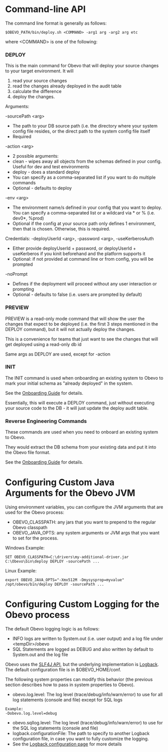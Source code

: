 <!--

    Copyright 2017 Goldman Sachs.
    Licensed under the Apache License, Version 2.0 (the "License");
    you may not use this file except in compliance with the License.
    You may obtain a copy of the License at

        http://www.apache.org/licenses/LICENSE-2.0

    Unless required by applicable law or agreed to in writing,
    software distributed under the License is distributed on an
    "AS IS" BASIS, WITHOUT WARRANTIES OR CONDITIONS OF ANY
    KIND, either express or implied.  See the License for the
    specific language governing permissions and limitations
    under the License.

-->
# Command-line API

The command line format is generally as follows:

```
$OBEVO_PATH/bin/deploy.sh <COMMAND> -arg1 arg -arg2 arg etc
```

where &lt;COMMAND&gt; is one of the following:

<!-- MACRO{toc|fromDepth=0|toDepth=1} -->

### DEPLOY

This is the main command for Obevo that will deploy your source changes to your target environment. It will

1. read your source changes
2. read the changes already deployed in the audit table
3. calculate the difference
4. deploy the changes.

Arguments:

-sourcePath &lt;arg&gt;

* The path to your DB source path (i.e. the directory where your system config file resides, or the direct path to the system config file itself
* Required

-action &lt;arg&gt;

* 2 possible arguments:
 * clean - wipes away all objects from the schemas defined in your config. Useful for dev and test environments
 * deploy - does a standard deploy
* You can specify as a comma-separated list if you want to do multiple commands
* Optional - defaults to deploy

-env &lt;arg&gt;

* The environment name/s defined in your config that you want to deploy. You can specify a comma-separated list or a wildcard via * or % (i.e. dev0*, %prod)
* Optional if the config at your source path only defines 1 environment, then that is chosen. Otherwise, this is required.

Credentials: -deployUserId &lt;arg&gt;, -password &lt;arg&gt;, -useKerberosAuth

* Either provide deployUserId + password, or deployUserId + useKerberos if you kinit beforehand and the platform supports it
* Optional: if not provided at command line or from config, you will be prompted

-noPrompt

* Defines if the deployment will proceed without any user interaction or prompting
* Optional - defaults to false (i.e. users are prompted by default)


### PREVIEW

PREVIEW is a read-only mode command that will show the user the changes that expect to be deployed (i.e.
the first 3 steps mentioned in the DEPLOY command), but it will not actually deploy the changes.

This is a convenience for teams that just want to see the changes that will get deployed using a read-only db id

Same args as DEPLOY are used, except for -action


### INIT
The INIT command is used when onboarding an existing system to Obevo to mark your initial schema as "already deployed" in the system.

See the [Onboarding Guide](onboarding-guide.html) for details.

Essentially, this will execute a DEPLOY command, just without executing your source code to the DB - it will just update the deploy audit table.


### Reverse Engineering Commands
These commands are used when you need to onboard an existing system to Obevo.

They would extract the DB schema from your existing data and put it into the Obevo file format.

See the [Onboarding Guide](onboarding-guide.html) for details.


# Configuring Custom Java Arguments for the Obevo JVM

Using environment variables, you can configure the JVM arguments that are used for the Obevo process:

* OBEVO_CLASSPATH: any jars that you want to prepend to the regular Obevo classpath
* OBEVO_JAVA_OPTS: any system arguments or JVM args that you want to set for the process.

Windows Example:

```
SET OBEVO_CLASSPATH=C:\drivers\my-additional-driver.jar
C:\Obevo\bin\deploy DEPLOY -sourcePath ...
```


Linux Example:

```
export OBEVO_JAVA_OPTS="-Xmx512M -Dmysysprop=myvalue"
/opt/obevo/bin/deploy DEPLOY -sourcePath ...
```


# Configuring Custom Logging for the Obevo process

The default Obevo logging logic is as follows:

* INFO logs are written to System.out (i.e. user output) and a log file under &lt;tempDir&gt;/obevo
* SQL Statements are logged as DEBUG and also written by default to System.out and the log file

Obevo uses the [SLF4J API](https://www.slf4j.org), but the underlying implementation is [Logback](https://logback.qos.ch). The default configuration
file is in $OBEVO_HOME/conf.

The following system properties can modify this behavior (the previous section describes how to pass in system properties
to Obevo).

* obevo.log.level: The log level (trace/debug/info/warn/error) to use for all log statements (console and file) except for SQL logs

```
Example:
-Dobevo.log.level=debug
```

* obevo.sqllog.level: The log level (trace/debug/info/warn/error) to use for the SQL log statements (console and file)
* logback.configurationFile: The path to specify to another Logback configuration file, in case you want to fully customize the logging.
 * See the [Logback configuration page](https://logback.qos.ch/manual/configuration.html) for more details
